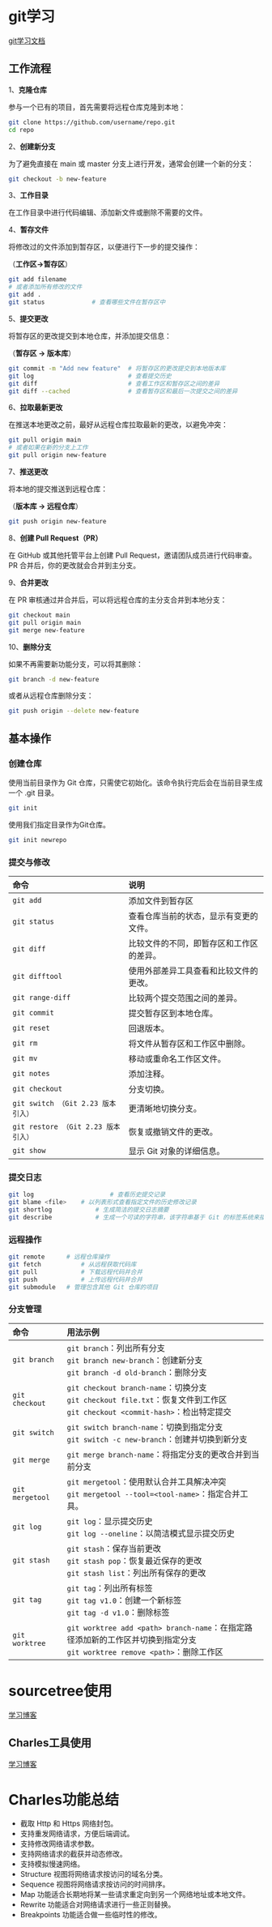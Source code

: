 # git学习

[git学习文档](https://www.runoob.com/git/git-workflow.html)

## 工作流程

1、**克隆仓库**

参与一个已有的项目，首先需要将远程仓库克隆到本地：

```bash
git clone https://github.com/username/repo.git
cd repo
```

2、**创建新分支**

为了避免直接在 main 或 master 分支上进行开发，通常会创建一个新的分支：

```bash
git checkout -b new-feature
```

3、**工作目录**

在工作目录中进行代码编辑、添加新文件或删除不需要的文件。

4、**暂存文件**

将修改过的文件添加到暂存区，以便进行下一步的提交操作：

（**工作区->暂存区**）

```bash
git add filename
# 或者添加所有修改的文件
git add .
git status             # 查看哪些文件在暂存区中
```

5、**提交更改**

将暂存区的更改提交到本地仓库，并添加提交信息：

（**暂存区 -> 版本库**）

```bash
git commit -m "Add new feature"  # 将暂存区的更改提交到本地版本库
git log                          # 查看提交历史
git diff                         # 查看工作区和暂存区之间的差异
git diff --cached                # 查看暂存区和最后一次提交之间的差异
```

6、**拉取最新更改**

在推送本地更改之前，最好从远程仓库拉取最新的更改，以避免冲突：

```bash
git pull origin main
# 或者如果在新的分支上工作
git pull origin new-feature
```

7、**推送更改**

将本地的提交推送到远程仓库：

（**版本库 -> 远程仓库**）

```bash
git push origin new-feature
```

8、**创建 Pull Request（PR）**

在 GitHub 或其他托管平台上创建 Pull Request，邀请团队成员进行代码审查。PR 合并后，你的更改就会合并到主分支。

9、**合并更改**

在 PR 审核通过并合并后，可以将远程仓库的主分支合并到本地分支：

```bash
git checkout main
git pull origin main
git merge new-feature
```

10、**删除分支**

如果不再需要新功能分支，可以将其删除：

```bash
git branch -d new-feature
```

或者从远程仓库删除分支：

```bash
git push origin --delete new-feature
```

## 基本操作

### 创建仓库

使用当前目录作为 Git 仓库，只需使它初始化。该命令执行完后会在当前目录生成一个 .git 目录。

```bash
git init
```

使用我们指定目录作为Git仓库。

```bash
git init newrepo
```

### 提交与修改

| 命令                                | 说明                                     |
| :---------------------------------- | :--------------------------------------- |
| `git add`                           | 添加文件到暂存区                         |
| `git status`                        | 查看仓库当前的状态，显示有变更的文件。   |
| `git diff`                          | 比较文件的不同，即暂存区和工作区的差异。 |
| `git difftool`                      | 使用外部差异工具查看和比较文件的更改。   |
| `git range-diff`                    | 比较两个提交范围之间的差异。             |
| `git commit`                        | 提交暂存区到本地仓库。                   |
| `git reset`                         | 回退版本。                               |
| `git rm`                            | 将文件从暂存区和工作区中删除。           |
| `git mv`                            | 移动或重命名工作区文件。                 |
| `git notes`                         | 添加注释。                               |
| `git checkout`                      | 分支切换。                               |
| `git switch （Git 2.23 版本引入）`  | 更清晰地切换分支。                       |
| `git restore （Git 2.23 版本引入）` | 恢复或撤销文件的更改。                   |
| `git show`                          | 显示 Git 对象的详细信息。                |

### 提交日志

~~~bash
git log						# 查看历史提交记录
git blame <file>	# 以列表形式查看指定文件的历史修改记录
git shortlog			# 生成简洁的提交日志摘要
git describe			# 生成一个可读的字符串，该字符串基于 Git 的标签系统来描述当前的提交
~~~

### 远程操作

~~~bash
git remote		# 远程仓库操作
git fetch			# 从远程获取代码库
git pull			# 下载远程代码并合并
git push			# 上传远程代码并合并
git submodule	# 管理包含其他 Git 仓库的项目
~~~

### 分支管理

| **命令**        | **用法示例**                                                 |
| :-------------- | :----------------------------------------------------------- |
| `git branch`    | `git branch`：列出所有分支 <br/> `git branch new-branch`：创建新分支 <br/>`git branch -d old-branch`：删除分支 |
| `git checkout`  | `git checkout branch-name`：切换分支<br/> `git checkout file.txt`：恢复文件到工作区<br/> `git checkout <commit-hash>`：检出特定提交 |
| `git switch`    | `git switch branch-name`：切换到指定分支<br/> `git switch -c new-branch`：创建并切换到新分支 |
| `git merge`     | `git merge branch-name`：将指定分支的更改合并到当前分支      |
| `git mergetool` | `git mergetool`：使用默认合并工具解决冲突 <br/>`git mergetool --tool=<tool-name>`：指定合并工具。 |
| `git log`       | `git log`：显示提交历史 <br/>`git log --oneline`：以简洁模式显示提交历史 |
| `git stash`     | `git stash`：保存当前更改<br/> `git stash pop`：恢复最近保存的更改<br/> `git stash list`：列出所有保存的更改 |
| `git tag`       | `git tag`：列出所有标签<br/> `git tag v1.0`：创建一个新标签<br/> `git tag -d v1.0`：删除标签 |
| `git worktree`  | `git worktree add <path> branch-name`：在指定路径添加新的工作区并切换到指定分支<br/> `git worktree remove <path>`：删除工作区 |

# sourcetree使用

[学习博客](https://www.cnblogs.com/Can-daydayup/p/13128633.html)

## Charles工具使用

[学习博客](https://www.cnblogs.com/Uni-Hoang/p/13796852.html)

# Charles功能总结

- 截取 Http 和 Https 网络封包。
- 支持重发网络请求，方便后端调试。
- 支持修改网络请求参数。
- 支持网络请求的截获并动态修改。
- 支持模拟慢速网络。
- Structure 视图将网络请求按访问的域名分类。
- Sequence 视图将网络请求按访问的时间排序。
- Map 功能适合长期地将某一些请求重定向到另一个网络地址或本地文件。
- Rewrite 功能适合对网络请求进行一些正则替换。
- Breakpoints 功能适合做一些临时性的修改。

